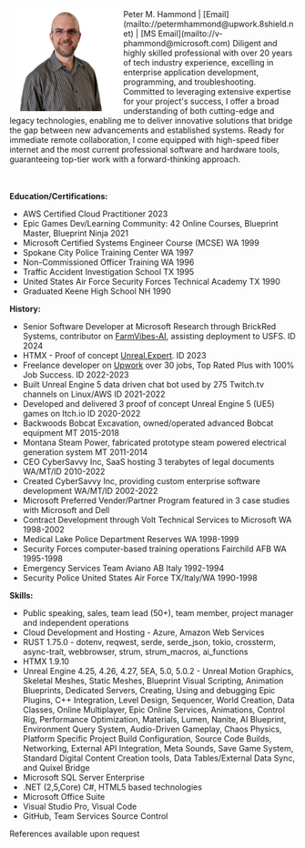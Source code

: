 <img src="https://raw.githubusercontent.com/EveryGoodWork/PeterMHammond/main/PeterProfile2022_V5.png" width="200" align="left">
Peter M. Hammond | [Email](mailto://petermhammond@upwork.8shield.net)  | [MS Email](mailto://v-phammond@microsoft.com)
Diligent and highly skilled professional with over 20 years of tech industry experience, excelling in enterprise application development, programming, and troubleshooting. Committed to leveraging extensive expertise for your project's success, I offer a broad understanding of both cutting-edge and legacy technologies, enabling me to deliver innovative solutions that bridge the gap between new advancements and established systems. Ready for immediate remote collaboration, I come equipped with high-speed fiber internet and the most current professional software and hardware tools, guaranteeing top-tier work with a forward-thinking approach.

<br><br>
**Education/Certifications:**

* AWS Certified Cloud Practitioner 2023 
* Epic Games Dev/Learning Community: 42 Online Courses, Blueprint Master, Blueprint Ninja 2021
* Microsoft Certified Systems Engineer Course (MCSE) WA 1999
* Spokane City Police Training Center WA 1997
* Non-Commissioned Officer Training WA 1996
* Traffic Accident Investigation School TX 1995
* United States Air Force Security Forces Technical Academy TX 1990
* Graduated Keene High School NH 1990

**History:**
* Senior Software Developer at Microsoft Research through BrickRed Systems, contributor on [FarmVibes-AI](https://github.com/microsoft/farmvibes-ai), assisting deployment to USFS. ID 2024
*	HTMX - Proof of concept [Unreal.Expert](https://unreal.expert/). ID 2023
* Freelance developer on [Upwork](https://www.upwork.com/freelancers/petermhammond) over 30 jobs, Top Rated Plus with 100% Job Success. ID 2022-2023
* Built Unreal Engine 5 data driven chat bot used by 275 Twitch.tv channels on Linux/AWS ID 2021-2022
*	Developed and delivered 3 proof of concept Unreal Engine 5 (UE5) games on Itch.io ID 2020-2022
*	Backwoods Bobcat Excavation, owned/operated advanced Bobcat equipment MT 2015-2018
*	Montana Steam Power, fabricated prototype steam powered electrical generation system MT 2011-2014
*	CEO CyberSavvy Inc, SaaS hosting 3 terabytes of legal documents WA/MT/ID 2010-2022
*	Created CyberSavvy Inc, providing custom enterprise software development WA/MT/ID 2002-2022
*	Microsoft Preferred Vender/Partner Program featured in 3 case studies with Microsoft and Dell
*	Contract Development through Volt Technical Services to Microsoft WA 1998-2002
*	Medical Lake Police Department Reserves WA 1998-1999
*	Security Forces computer-based training operations Fairchild AFB WA 1995-1998
*	Emergency Services Team Aviano AB Italy 1992-1994
*	Security Police United States Air Force TX/Italy/WA 1990-1998

**Skills:**
*	Public speaking, sales, team lead (50+), team member, project manager and independent operations
*	Cloud Development and Hosting - Azure, Amazon Web Services
*	RUST 1.75.0 - dotenv, reqwest, serde, serde_json, tokio, crossterm, async-trait, webbrowser, strum, strum_macros, ai_functions
*	HTMX 1.9.10
*	Unreal Engine 4.25, 4.26, 4.27, 5EA, 5.0, 5.0.2 - Unreal Motion Graphics, Skeletal Meshes, Static Meshes, Blueprint Visual Scripting, Animation Blueprints, Dedicated Servers, Creating, Using and debugging Epic Plugins, C++ Integration, Level Design, Sequencer, World Creation, Data Classes, Online Multiplayer, Epic Online Services, Animations, Control Rig, Performance Optimization, Materials, Lumen, Nanite, AI Blueprint, Environment Query System, Audio-Driven Gameplay, Chaos Physics, Platform Specific Project Build Configuration, Source Code Builds, Networking, External API Integration, Meta Sounds, Save Game System, Standard Digital Content Creation tools, Data Tables/External Data Sync, and Quixel Bridge
*	Microsoft SQL Server Enterprise
*	.NET (2,5,Core) C#, HTML5 based technologies
*	Microsoft Office Suite
*	Visual Studio Pro, Visual Code
*	GitHub, Team Services Source Control

References available upon request
